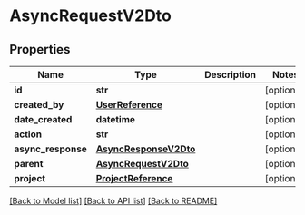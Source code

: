 # AsyncRequestV2Dto

## Properties
Name | Type | Description | Notes
------------ | ------------- | ------------- | -------------
**id** | **str** |  | [optional] 
**created_by** | [**UserReference**](UserReference.md) |  | [optional] 
**date_created** | **datetime** |  | [optional] 
**action** | **str** |  | [optional] 
**async_response** | [**AsyncResponseV2Dto**](AsyncResponseV2Dto.md) |  | [optional] 
**parent** | [**AsyncRequestV2Dto**](AsyncRequestV2Dto.md) |  | [optional] 
**project** | [**ProjectReference**](ProjectReference.md) |  | [optional] 

[[Back to Model list]](../README.md#documentation-for-models) [[Back to API list]](../README.md#documentation-for-api-endpoints) [[Back to README]](../README.md)

